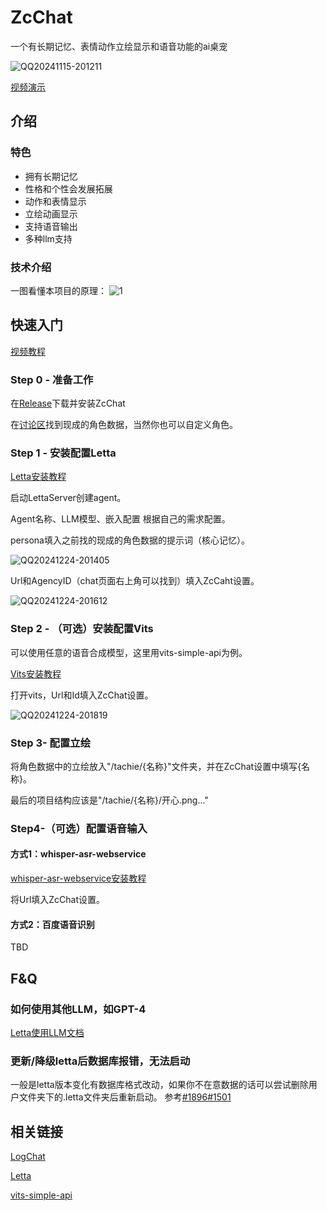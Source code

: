 # ZcChat

一个有长期记忆、表情动作立绘显示和语音功能的ai桌宠

![QQ20241115-201211](https://github.com/user-attachments/assets/46a80ea9-35dc-4c2d-be6a-4f262a3f3a35)

[视频演示](https://www.bilibili.com/video/BV1YUUaYgEgC/)

## 介绍

### 特色

- 拥有长期记忆
- 性格和个性会发展拓展
- 动作和表情显示
- 立绘动画显示
- 支持语音输出
- 多种llm支持

### 技术介绍

一图看懂本项目的原理：
![1](https://github.com/user-attachments/assets/dd9ef5b4-dbe4-4941-b075-0af233946f48)

## 快速入门

[视频教程](https://www.bilibili.com/video/BV1nYiyYdE9G)

### Step 0 - 准备工作

在[Release](https://github.com/Zao-chen/ZcChat/releases)下载并安装ZcChat

在[讨论区](https://github.com/Zao-chen/ZcChat/discussions)找到现成的角色数据，当然你也可以自定义角色。

### Step 1 - 安装配置Letta

[Letta安装教程](https://github.com/letta-ai/letta?tab=readme-ov-file#-quickstart)

启动LettaServer创建agent。

Agent名称、LLM模型、嵌入配置 根据自己的需求配置。

persona填入之前找的现成的角色数据的提示词（核心记忆）。

![QQ20241224-201405](https://github.com/user-attachments/assets/64cbcdab-e3ee-4f8c-a6e5-116b85d2601c)

Url和AgencyID（chat页面右上角可以找到）填入ZcCaht设置。

![QQ20241224-201612](https://github.com/user-attachments/assets/7356083a-84c5-4674-8f16-989fe2913d13)

### Step 2 - （可选）安装配置Vits

可以使用任意的语音合成模型，这里用vits-simple-api为例。

[Vits安装教程](https://github.com/Artrajz/vits-simple-api/blob/main/README_zh.md)

打开vits，Url和Id填入ZcChat设置。

![QQ20241224-201819](https://github.com/user-attachments/assets/d7f583dd-324a-4d53-8ad0-21a7866589b9)

### Step 3- 配置立绘

将角色数据中的立绘放入"/tachie/{名称}"文件夹，并在ZcChat设置中填写{名称}。

最后的项目结构应该是"/tachie/{名称}/开心.png..."

### Step4-（可选）配置语音输入

#### 方式1：whisper-asr-webservice

[whisper-asr-webservice安装教程](https://github.com/ahmetoner/whisper-asr-webservice?tab=readme-ov-file#quick-usage)

将Url填入ZcChat设置。

#### 方式2：百度语音识别

TBD

## F&Q

### 如何使用其他LLM，如GPT-4

[Letta使用LLM文档](https://docs.letta.com/models/openai)

### 更新/降级letta后数据库报错，无法启动

一般是letta版本变化有数据库格式改动，如果你不在意数据的话可以尝试删除用户文件夹下的.letta文件夹后重新启动。
参考[#1896](https://github.com/letta-ai/letta/issues/1896)[#1501](https://github.com/letta-ai/letta/issues/1501)

## 相关链接

[LogChat](https://github.com/log159/LogChat)

[Letta](https://github.com/letta-ai/letta)

[vits-simple-api](https://github.com/Artrajz/vits-simple-api)
